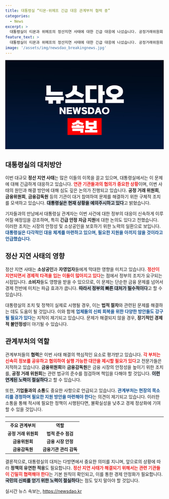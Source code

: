```yaml
---
title: 대통령실 “티몬·위메프 긴급 대응 관계부처 협력 중”
categories:
  - News
excerpt: >
  대통령실이 티몬과 위메프의 정산지연 사태에 대한 긴급 대응에 나섰습니다. 공정거래위원회 및 금융당국과의 협력을 통해 신속한 해결 방안을 모색 중이며, 자금 지원 등 구체적 대책도 검토되고 있습니다. 궁금증을 자아내는 이 상황, 그 배경을 알아보세요!
feature_text: >
  대통령실이 티몬과 위메프의 정산지연 사태에 대한 긴급 대응에 나섰습니다. 공정거래위원회 및 금융당국과의 협력을 통해 신속한 해결 방안을 모색 중이며, 자금 지원 등 구체적 대책도 검토되고 있습니다. 궁금증을 자아내는 이 상황, 그 배경을 알아보세요!
image: '/assets/img/newsdao_breakingnews.jpg'
---
```


<p><img src="/assets/img/newsdao_breakingnews.jpg" alt="ontimetimes 속보" /></p>

<h2 data-ke-size="size26">대통령실의 대처방안</h2>

<p data-ke-size="size16">이번 대규모 <b>정산 지연 사태</b>는 많은 이들의 이목을 끌고 있으며, 대통령실에서는 이 문제에 대해 긴급하게 대응하고 있습니다. <b><span style="color: #ee2323;">연관 기관들과의 협의가 중요한 상황</span></b>이며, 이번 사태의 원인과 해결 방안에 대해 심도 깊은 논의가 진행되고 있습니다. <b>공정 거래 위원회</b>, <b>금융위원회</b>, <b>금융감독원</b> 등의 기관이 대거 참여하여 문제를 해결하기 위한 구체적 조치를 모색하고 있습니다. <b><span style="background-color: #21538527;">대통령실은 현재 상황을 예의주시하고 있다</span></b>고 밝혔습니다.</p>

<p data-ke-size="size16">기자들과의 만남에서 대통령실 관계자는 이번 사건에 대한 정부의 대응이 신속하게 이루어질 예정임을 강조하며, 특히 <b>긴급 안정 자금 지원</b>에 대한 논의도 있다고 전했습니다. 이러한 조치는 시장의 안정성 및 소상공인을 보호하기 위한 노력의 일환으로 보입니다. <b><span style="color: #1a5490;">대통령실은 다각적인 대응 체계를 마련하고 있으며, 필요한 지원을 아끼지 않을 것이라고 언급했습니다.</span></b></p>

<h2 data-ke-size="size26">정산 지연 사태의 영향</h2>

<p data-ke-size="size16">정산 지연 사태는 <b>소상공인</b>과 <b>자영업자</b>들에게 막대한 영향을 미치고 있습니다. <b><span style="color: #ee2323;">정산이 지연되면서 경제적 타격을 입는 이들이 많아지고 있다</span></b>는 점에서 정부의 조치가 요구되는 시점입니다. <b>소비자</b>들도 영향을 받을 수 있으므로, 이 문제는 단순한 금융 문제를 넘어서 경제 전반에 미치는 파급 효과가 큽니다. <b><span style="background-color: #21538527;">따라서 정부의 빠른 대처가 필수적이다</span></b>고 할 수 있습니다.</p>

<p data-ke-size="size16">대통령실의 조치 및 정책이 실제로 시행될 경우, 이는 <b>법적 절차</b>와 관련된 문제를 해결하는 데도 도움이 될 것입니다. 이와 함께 <b><span style="color: #1a5490;">업체들의 신뢰 회복을 위한 다양한 방안들도 강구될 필요가 있다</span></b>는 지적이 제기되고 있습니다. 문제가 해결되지 않을 경우, <b>장기적인 경제적 불안정성</b>이 야기될 수 있습니다.</p>

<h2 data-ke-size="size26">관계부처의 역할</h2>

<p data-ke-size="size16">관계부처들의 <b>협력</b>은 이번 사태 해결의 핵심적인 요소로 평가받고 있습니다. <b><span style="color: #ee2323;">각 부처는 신속히 정보를 공유하고 협의하여 실행 가능한 대안을 제시할 필요가 있다</span></b>고 전문가들은 지적하고 있습니다. <b>금융위원회</b>와 <b>금융감독원</b>은 금융 시장의 안정성을 높이기 위한 조치를, <b>공정 거래 위원회</b>는 관련 법규의 준수를 점검하며 책임을 다해야 할 것입니다. <b><span style="background-color: #21538527;">이런 연계된 노력이 절실하다</span></b>고 할 수 있습니다.</p>

<p data-ke-size="size16">또한, <b>기업들과의 소통</b>도 중요한 사항으로 언급되고 있습니다. <b><span style="color: #1a5490;">관계부처는 현장의 목소리를 경청하며 필요한 지원 방안을 마련해야 한다</span></b>는 의견이 제기되고 있습니다. 이러한 소통을 통해 적시에 필요한 정책이 시행된다면, 불확실성을 낮추고 경제 정상화에 기여할 수 있을 것입니다.</p>

<hr>

<table>
  <tr>
    <td style="text-align: center; height: 17px;"><b>주요 관계부처</b></td>
    <td style="text-align: center; height: 17px;"><b>역할</b></td>
  </tr>
  <tr>
    <td style="text-align: center; height: 17px;"><b>공정 거래 위원회</b></td>
    <td style="text-align: center; height: 17px;"><b>법적 준수 점검</b></td>
  </tr>
  <tr>
    <td style="text-align: center; height: 17px;"><b>금융위원회</b></td>
    <td style="text-align: center; height: 17px;"><b>금융 시장 안정</b></td>
  </tr>
  <tr>
    <td style="text-align: center; height: 17px;"><b>금융감독원</b></td>
    <td style="text-align: center; height: 17px;"><b>금융기관 관리 감독</b></td>
  </tr>
</table>

<p data-ke-size="size16">결론적으로, 대통령실의 대처는 다방면에서 중요한 의미를 지니며, 앞으로의 상황에 따라 <b>정책의 유연한 적응</b>도 필요합니다. <b><span style="color: #ee2323;">정산 지연 사태가 해결되기 위해서는 관련 기관들이 긴밀히 협력해야 한다</span></b>는 기본 원칙이 확인되고, 이를 통한 경제 안정화가 필요합니다. <b><span style="background-color: #21538527;">국민의 신뢰를 얻기 위한 노력이 절실하다</span></b>는 점도 잊지 말아야 할 것입니다.</p>
실시간 뉴스 속보는, <a href="https://newsdao.kr" rel="dofollow">https://newsdao.kr</a>


